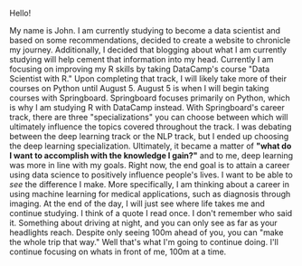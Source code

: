 Hello! 

My name is John. I am currently studying to become a data scientist and based on some recommendations, decided to create a website to chronicle my journey. Additionally, I decided that blogging about what I am currently studying will help cement that information into my head. Currently I am focusing on improving my R skills by taking DataCamp's course "Data Scientist with R." Upon completing that track, I will likely take more of their courses on Python until August 5. August 5 is when I will begin taking courses with Springboard. Springboard focuses primarily on Python, which is why I am studying R with DataCamp instead. With Springboard's career track, there are three "specializations" you can choose between which will ultimately influence the topics covered throughout the track. I was debating between the deep learning track or the NLP track, but I ended up choosing the deep learning specialization. Ultimately, it became a matter of **"what do I want to accomplish with the knowledge I gain?"** and to me, deep learning was more in line with my goals. Right now, the end goal is to attain a career using data science to positively influence people's lives. I want to be able to *see* the difference I make. More specifically, I am thinking about a career in using machine learning for medical applications, such as diagnosis through imaging. At the end of the day, I will just see where life takes me and continue studying. I think of a quote I read once. I don't remember who said it. Something about driving at night, and you can only see as far as your headlights reach. Despite only seeing 100m ahead of you, you can "make the whole trip that way." Well that's what I'm going to continue doing. I'll continue focusing on whats in front of me, 100m at a time. 
